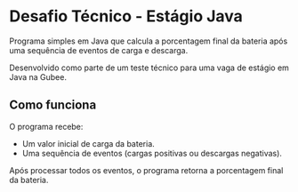 # Desafio Técnico - Estágio Java

Programa simples em Java que calcula a porcentagem final da bateria após uma sequência de eventos de carga e descarga.

Desenvolvido como parte de um teste técnico para uma vaga de estágio em Java na Gubee.

## Como funciona

O programa recebe:

- Um valor inicial de carga da bateria.
- Uma sequência de eventos (cargas positivas ou descargas negativas).

Após processar todos os eventos, o programa retorna a porcentagem final da bateria.


